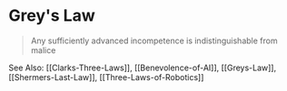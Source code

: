 # Grey's Law
> Any sufficiently advanced incompetence is indistinguishable from malice

See Also: [[Clarks-Three-Laws]], [[Benevolence-of-AI]], [[Greys-Law]], [[Shermers-Last-Law]], [[Three-Laws-of-Robotics]]